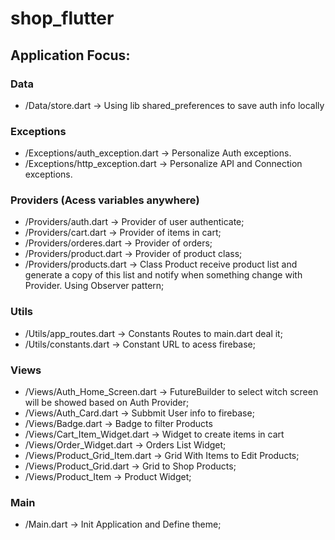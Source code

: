 # shop_flutter

## Application Focus:

### Data

- /Data/store.dart -> Using lib shared_preferences to save auth info locally

### Exceptions

- /Exceptions/auth_exception.dart -> Personalize Auth exceptions.
- /Exceptions/http_exception.dart -> Personalize API and Connection exceptions.

### Providers (Acess variables anywhere)

- /Providers/auth.dart -> Provider of user authenticate;
- /Providers/cart.dart -> Provider of items in cart;
- /Providers/orderes.dart -> Provider of orders;
- /Providers/product.dart -> Provider of product class;
- /Providers/products.dart -> Class Product receive product list and generate a copy of this list and notify when something change with Provider. Using Observer pattern;

### Utils

- /Utils/app_routes.dart -> Constants Routes to main.dart deal it;
- /Utils/constants.dart -> Constant URL to acess firebase;

### Views

- /Views/Auth_Home_Screen.dart -> FutureBuilder to select witch screen will be showed based on Auth Provider;
- /Views/Auth_Card.dart -> Subbmit User info to firebase;
- /Views/Badge.dart -> Badge to filter Products
- /Views/Cart_Item_Widget.dart -> Widget to create items in cart
- /Views/Order_Widget.dart -> Orders List Widget;
- /Views/Product_Grid_Item.dart -> Grid With Items to Edit Products;
- /Views/Product_Grid.dart -> Grid to Shop Products;
- /Views/Product_Item -> Product Widget; 

### Main

- /Main.dart -> Init Application and Define theme; 